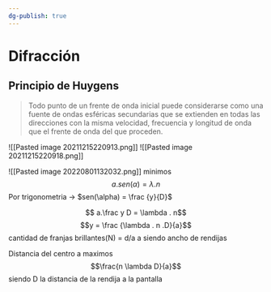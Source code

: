 ```yaml
---
dg-publish: true
---
```

# Difracción
## Principio de Huygens
> Todo punto de un frente de onda inicial puede considerarse como una fuente de ondas esféricas secundarias que se extienden en todas las direcciones con la misma velocidad, frecuencia y longitud de onda que el frente de onda del que proceden.


![[Pasted image 20211215220913.png]]
![[Pasted image 20211215220918.png]]

![[Pasted image 20220801132032.png]]
minimos
$$ a.sen(\alpha) = \lambda . n$$
Por trigonometria -> $sen(\alpha) = \frac {y}{D}$ 

$$ a.\frac y D = \lambda . n$$
 $$y = \frac {\lambda . n .D}{a}$$
cantidad de franjas brillantes(N) = d/a 
a siendo ancho de rendijas 

Distancia del centro a maximos 
$$\frac{n \lambda D}{a}$$ siendo D la distancia de la rendija a la pantalla 